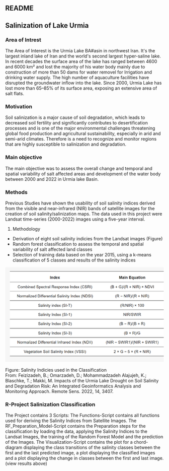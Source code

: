 ## README
## Salinization of Lake Urmia
### Area of Intrest
The Area of Interest is the Urmia Lake BA#asin in northwest Iran. It's the
largest inland lake of Iran and the world's second largest hyper-saline lake. In 
recent decades the surface area of the lake has ranged between 4600 and 6000 km²
and lost the majority of his water body mainly due to construction of more than 
50 dams for water removel for Irrigation and drinking water supply. The high 
number of aquaculture facilities have disrupted the groundwater inflow into the 
lake. Since 2000, Urmia Lake has lost more than 65–85% of its surface area, 
exposing an extensive area of salt flats.

### Motivation 
Soil salinization is a major cause of soil degradation, which leads to decreased 
soil fertility and significantly contributes to desertification processes and is 
one of the major environmental challenges threatening global food production and 
agricultural sustainability, especially in arid and semi-arid climates. Therefore
is a need to recognize and monitor regions that are highly susceptible to 
salinization and degradation. 

### Main objective
The main objective was to assess the overall change and temporal and spatial 
variability of salt affected areas and development of the water body between 
2000 and 2022 in Urmia lake Basin. 

### Methods
Previous Studies have shown the usability of soil salinity indices derived from 
the visible and near-infrared (NIR) bands of satellite images  for the creation 
of soil salinity/salinization maps. The data used in this project were Landsat 
time-series (2000-2022) images using a five-year interval. 

1. Methodology
  + Derivation of eight soil salinity indicies from the Landsat images (Figure)
  + Random forest classification to assess the temporal and spatial variability of salt         affected land classes
  + Selection of training data based on the year 2015, using a k-means classification of 5     classes and results of the salinity indices  

![alt text](https://github.com/ellyschmid/R_Assignment/blob/main/Indicies.png?raw=true)

Figure: Salinity Indicies used in the Classification </br>
From: Feizizadeh, B.; Omarzadeh, D.; Mohammadzadeh Alajujeh, K.; Blaschke, T.; Makki, M. Impacts of the Urmia Lake Drought on Soil Salinity and Degradation Risk: An Integrated Geoinformatics Analysis and Monitoring Approach. Remote Sens. 2022, 14, 3407.

### R-Project Salinization Classification
The Project contains 3 Scripts: The Functions-Script contains all functions
used for deriving the Salinity Indices from Satellite Images.
The RF_Preparation_Model-Script contains the Preparation steps for the classification by loading the data, applying the Salinity Indices to the Landsat Images, the training of the Random Forest Model and the prediction of the Images. The Visualization-Script contains the
plot for a chord-diagram displaying the class transitions of the salinity classes 
between the first and the last predicted image, a plot displaying the classified 
images and a plot displaying the change in classes between the first and last image. (view results above) 
